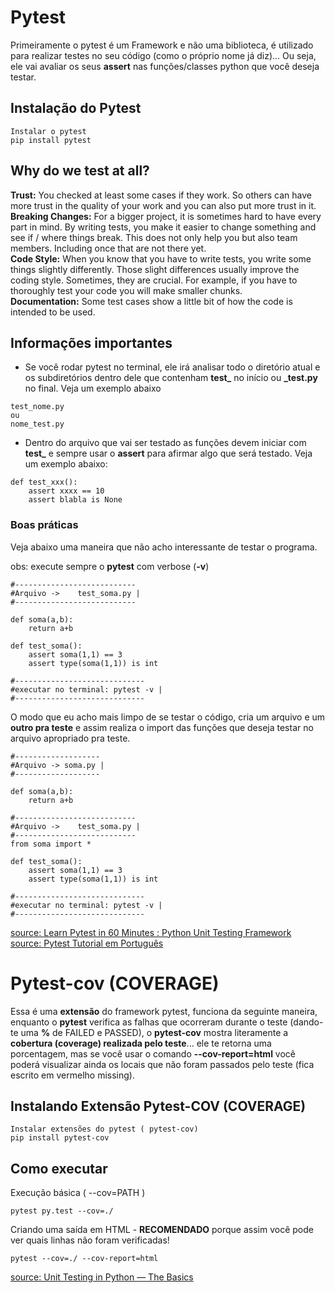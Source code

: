 # Pytest 

Primeiramente o pytest é um Framework e não uma biblioteca, é utilizado para realizar testes no seu código (como o próprio nome já diz)... Ou seja, ele vai avaliar os seus **assert** nas funções/classes python que você deseja testar.

## Instalação do Pytest
```
Instalar o pytest
pip install pytest
```

## Why do we test at all?
**Trust:** You checked at least some cases if they work. So others can have more trust in the quality of your work and you can also put more trust in it.<br/>
**Breaking Changes:** For a bigger project, it is sometimes hard to have every part in mind. By writing tests, you make it easier to change something and see if / where things break. This does not only help you but also team members. Including once that are not there yet.<br/>
**Code Style:** When you know that you have to write tests, you write some things slightly differently. Those slight differences usually improve the coding style. Sometimes, they are crucial. For example, if you have to thoroughly test your code you will make smaller chunks.<br/>
**Documentation:** Some test cases show a little bit of how the code is intended to be used.<br/>

## Informações importantes
- Se você rodar pytest no terminal, ele irá analisar todo o diretório atual e os subdiretórios dentro dele que contenham **test_** no início ou **_test.py** no final. Veja um exemplo abaixo
```
test_nome.py
ou
nome_test.py
```
- Dentro do arquivo que vai ser testado as funções devem iniciar com **test_** e sempre usar o **assert** para afirmar algo que será testado. Veja um exemplo abaixo:
```
def test_xxx():
	assert xxxx == 10
	assert blabla is None
```

### Boas práticas
Veja abaixo uma maneira que não acho interessante de testar o programa.

obs: execute sempre o **pytest** com verbose (**-v**) 
```
#---------------------------
#Arquivo ->    test_soma.py |
#---------------------------

def soma(a,b):
	return a+b

def test_soma():
	assert soma(1,1) == 3
	assert type(soma(1,1)) is int

#-----------------------------
#executar no terminal: pytest -v |
#-----------------------------
```
O modo que eu acho mais limpo de se testar o código, cria um arquivo e um **outro pra teste** e assim realiza o import das funções que deseja testar no arquivo apropriado pra teste.
```
#-------------------
#Arquivo -> soma.py |
#-------------------

def soma(a,b):
	return a+b

#---------------------------
#Arquivo ->    test_soma.py |
#---------------------------
from soma import *

def test_soma():
	assert soma(1,1) == 3
	assert type(soma(1,1)) is int

#-----------------------------
#executar no terminal: pytest -v |
#-----------------------------
```
[source: Learn Pytest in 60 Minutes : Python Unit Testing Framework](https://www.youtube.com/watch?v=bbp_849-RZ4) <br/>
[source: Pytest Tutorial em Português](https://www.youtube.com/watch?v=eG4oiOE95aM)

# Pytest-cov (COVERAGE)
Essa é uma **extensão** do framework pytest, funciona da seguinte maneira, enquanto o **pytest** verifica as falhas que ocorreram durante o teste (dando-te uma **%** de FAILED e PASSED), o **pytest-cov** mostra literamente a **cobertura (coverage) realizada pelo teste**... ele te retorna uma porcentagem, mas se você usar o comando **--cov-report=html** você poderá visualizar ainda os locais que não foram passados pelo teste (fica escrito em vermelho missing).

## Instalando Extensão Pytest-COV (COVERAGE)
```
Instalar extensões do pytest ( pytest-cov)
pip install pytest-cov
```

## Como executar
Execução básica ( --cov=PATH )
```
pytest py.test --cov=./ 
```

Criando uma saída em HTML - **RECOMENDADO** porque assim você pode ver quais linhas não foram verificadas!
```
pytest --cov=./ --cov-report=html
```
[source: Unit Testing in Python — The Basics](https://medium.com/swlh/unit-testing-in-python-basics-21a9a57418a0)


